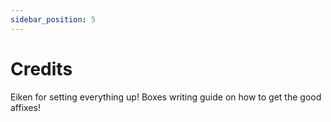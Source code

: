 ```yaml
---
sidebar_position: 5
---
```


# Credits

Eiken for setting everything up!
Boxes writing guide on how to get the good affixes!
